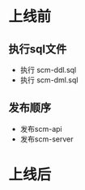 # 上线前

## 执行sql文件

- 执行 scm-ddl.sql
- 执行 scm-dml.sql

## 发布顺序

- 发布scm-api
- 发布scm-server

# 上线后






